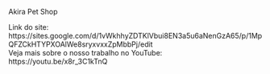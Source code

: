 <p> Akira Pet Shop </p> 
Link do site: https://sites.google.com/d/1vWkhhyZDTKlVbui8EN3a5u6aNenGzA65/p/1MpQFZCkHTYPXOAlWe8sryxvxxZpMbbPj/edit <br> 
Veja mais sobre o nosso trabalho no YouTube: https://youtu.be/x8r_3C1kTnQ <br> 
